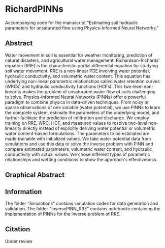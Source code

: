 # RichardPINNs

Accompanying code for the manuscript "Estimating soil hydraulic parameters for unsaturated flow using Physics-Informed Neural Networks."


## Abstract

Water movement in soil is essential for weather monitoring, prediction of natural disasters, and agricultural water management. Richardson-Richards' equation (RRE) is the characteristic partial differential equation for studying soil water movement.
RRE is a non-linear PDE involving water potential, hydraulic conductivity, and volumetric water content.
This equation has underlying non-linear parametric relationships called water retention curves (WRCs) and hydraulic conductivity functions (HCFs).
This two-level non-linearity makes the problem of unsaturated water flow of soils challenging to solve. Physics-Informed Neural Networks (PINNs) offer a powerful paradigm to combine physics in data-driven techniques.
From noisy or sparse observations of one variable (water potential), we use PINNs to learn the complete system, estimate the parameters of the underlying model, and further facilitate the prediction of infiltration and discharge.
We employ training on RRE, WRC, HCF, and measured values to resolve two-level non-linearity directly instead of explicitly deriving water potential or volumetric water content-based formulations. 
The parameters to be estimated are made trainable with initialized values.
We take water potential data from simulations and use this data to solve the inverse problem with PINN and compare estimated parameters, volumetric water content, and hydraulic conductivity with actual values.
We chose different types of parametric relationships and wetting conditions to show the approach's effectiveness. 


## Graphical Abstract





## Information

The folder "Simulations" contains simulation codes for data generation and validation. 
The folder "InversePINN_RRE" contains notebooks containing the implementation of PINNs for the Inverse problem of RRE.  


## Citation
Under review
